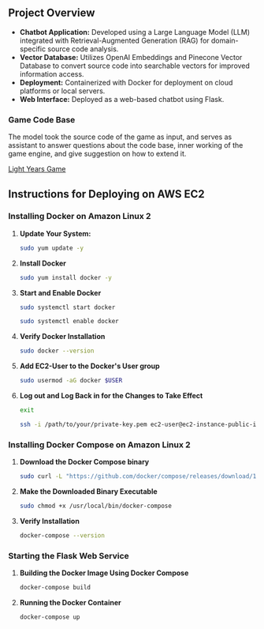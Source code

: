 ## Project Overview

- **Chatbot Application:** Developed using a Large Language Model (LLM) integrated with Retrieval-Augmented Generation (RAG) for domain-specific source code analysis.
- **Vector Database:** Utilizes OpenAI Embeddings and Pinecone Vector Database to convert source code into searchable vectors for improved information access.
- **Deployment:** Containerized with Docker for deployment on cloud platforms or local servers.
- **Web Interface:** Deployed as a web-based chatbot using Flask.

### Game Code Base
The model took the source code of the game as input, and serves as assistant to answer questions about the code base, inner working of the game engine, and give suggestion on how to extend it. 

[Light Years Game](https://github.com/TutLeeUdemy/LightYears.git)
## Instructions for Deploying on AWS EC2

### Installing Docker on Amazon Linux 2

1. **Update Your System:**
   
   ```bash
   sudo yum update -y
   ```
2. **Install Docker**
   ```bash
   sudo yum install docker -y
   ```
3. **Start and Enable Docker**
   ```bash
   sudo systemctl start docker
   ```
   ```bash
   sudo systemctl enable docker
   ```
5. **Verify Docker Installation**
   ```bash
   sudo docker --version
   ```
6. **Add EC2-User to the Docker's User group**
   ```bash
   sudo usermod -aG docker $USER
   ```
7. **Log out and Log Back in for the Changes to Take Effect**
   ```bash
   exit
   ```
   ```bash
   ssh -i /path/to/your/private-key.pem ec2-user@ec2-instance-public-ip
   ```

### Installing Docker Compose on Amazon Linux 2

1. **Download the Docker Compose binary**
   
   ```bash
   sudo curl -L "https://github.com/docker/compose/releases/download/1.29.2/docker-compose-$(uname -s)-$(uname -m)" -o /usr/local/bin/docker-compose
   ```

2. **Make the Downloaded Binary Executable**
   ```bash
   sudo chmod +x /usr/local/bin/docker-compose
   ```

3. **Verify Installation**
   ```bash
   docker-compose --version
   ```

### Starting the Flask Web Service

1. **Building the Docker Image Using Docker Compose**
   
   ```bash
   docker-compose build
   ```

2. **Running the Docker Container**
   ```bash
   docker-compose up
   ```
